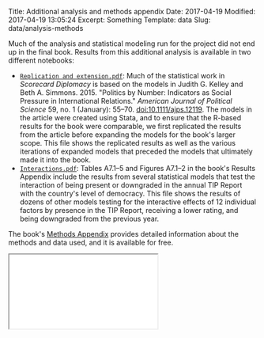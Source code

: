 Title: Additional analysis and methods appendix
Date: 2017-04-19
Modified: 2017-04-19 13:05:24
Excerpt: Something
Template: data
Slug: data/analysis-methods


Much of the analysis and statistical modeling run for the project did not end up in the final book. Results from this additional analysis is available in two different notebooks:

- [`Replication and extension.pdf`](/files/pdfs/Replication%20and%20extension.pdf): Much of the statistical work in *Scorecard Diplomacy* is based on the models in Judith G. Kelley and Beth A. Simmons. 2015. "Politics by Number: Indicators as Social Pressure in International Relations." *American Journal of Political Science* 59, no. 1 (January): 55–70. [doi:10.1111/ajps.12119](http://dx.doi.org/10.1111/ajps.12119). The models in the article were created using Stata, and to ensure that the R-based results for the book were comparable, we first replicated the results from the article before expanding the models for the book's larger scope. This file shows the replicated results as well as the various iterations of expanded models that preceded the models that ultimately made it into the book.
- [`Interactions.pdf`](/files/pdfs/Interactions%20by%20treatment.pdf): Tables A7.1–5 and Figures A7.1–2 in the book's Results Appendix include the results from several statistical models that test the interaction of being present or downgraded in the annual TIP Report with the country's level of democracy. This file shows the results of dozens of other models testing for the interactive effects of 12 individual factors by presence in the TIP Report, receiving a lower rating, and being downgraded from the previous year.

The book's [Methods Appendix](/files/pdfs/Judith%20Kelley%2C%20Scorecard%20Diplomacy%2C%20Methods%20Appendix.pdf) provides detailed information about the methods and data used, and it is available for free.

<div class="embed-responsive embed-responsive-letter">
    <iframe class="embed-responsive-item" src="/theme/ViewerJS/#../../files/pdfs/Judith Kelley, Scorecard Diplomacy, Methods Appendix.pdf" allowfullscreen webkitallowfullscreen></iframe>
</div>
